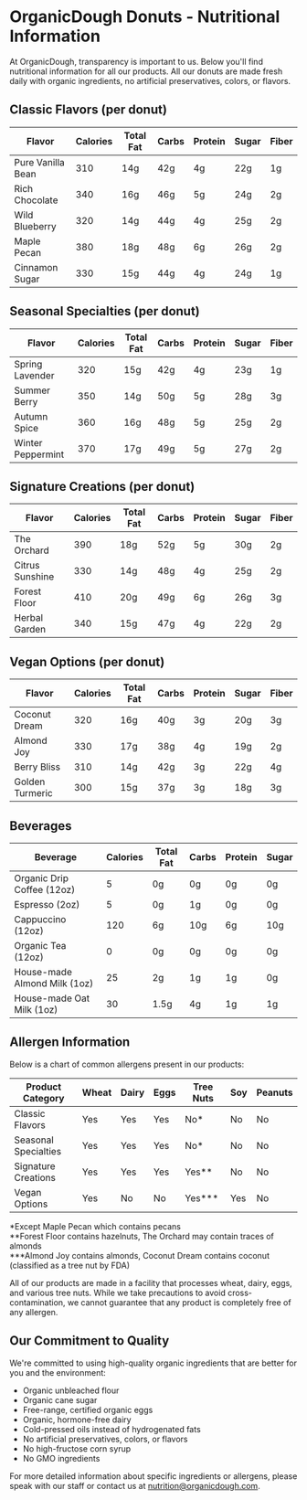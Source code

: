 # OrganicDough Donuts - Nutritional Information

At OrganicDough, transparency is important to us. Below you'll find nutritional information for all our products. All our donuts are made fresh daily with organic ingredients, no artificial preservatives, colors, or flavors.

## Classic Flavors (per donut)

| Flavor | Calories | Total Fat | Carbs | Protein | Sugar | Fiber |
|--------|----------|-----------|-------|---------|-------|-------|
| Pure Vanilla Bean | 310 | 14g | 42g | 4g | 22g | 1g |
| Rich Chocolate | 340 | 16g | 46g | 5g | 24g | 2g |
| Wild Blueberry | 320 | 14g | 44g | 4g | 25g | 2g |
| Maple Pecan | 380 | 18g | 48g | 6g | 26g | 2g |
| Cinnamon Sugar | 330 | 15g | 44g | 4g | 24g | 1g |

## Seasonal Specialties (per donut)

| Flavor | Calories | Total Fat | Carbs | Protein | Sugar | Fiber |
|--------|----------|-----------|-------|---------|-------|-------|
| Spring Lavender | 320 | 15g | 42g | 4g | 23g | 1g |
| Summer Berry | 350 | 14g | 50g | 5g | 28g | 3g |
| Autumn Spice | 360 | 16g | 48g | 5g | 25g | 2g |
| Winter Peppermint | 370 | 17g | 49g | 5g | 27g | 2g |

## Signature Creations (per donut)

| Flavor | Calories | Total Fat | Carbs | Protein | Sugar | Fiber |
|--------|----------|-----------|-------|---------|-------|-------|
| The Orchard | 390 | 18g | 52g | 5g | 30g | 2g |
| Citrus Sunshine | 330 | 14g | 48g | 4g | 25g | 2g |
| Forest Floor | 410 | 20g | 49g | 6g | 26g | 3g |
| Herbal Garden | 340 | 15g | 47g | 4g | 22g | 2g |

## Vegan Options (per donut)

| Flavor | Calories | Total Fat | Carbs | Protein | Sugar | Fiber |
|--------|----------|-----------|-------|---------|-------|-------|
| Coconut Dream | 320 | 16g | 40g | 3g | 20g | 3g |
| Almond Joy | 330 | 17g | 38g | 4g | 19g | 2g |
| Berry Bliss | 310 | 14g | 42g | 3g | 22g | 4g |
| Golden Turmeric | 300 | 15g | 37g | 3g | 18g | 3g |

## Beverages

| Beverage | Calories | Total Fat | Carbs | Protein | Sugar |
|----------|----------|-----------|-------|---------|-------|
| Organic Drip Coffee (12oz) | 5 | 0g | 0g | 0g | 0g |
| Espresso (2oz) | 5 | 0g | 1g | 0g | 0g |
| Cappuccino (12oz) | 120 | 6g | 10g | 6g | 10g |
| Organic Tea (12oz) | 0 | 0g | 0g | 0g | 0g |
| House-made Almond Milk (1oz) | 25 | 2g | 1g | 1g | 0g |
| House-made Oat Milk (1oz) | 30 | 1.5g | 4g | 1g | 1g |

## Allergen Information

Below is a chart of common allergens present in our products:

| Product Category | Wheat | Dairy | Eggs | Tree Nuts | Soy | Peanuts |
|------------------|-------|-------|------|-----------|-----|---------|
| Classic Flavors | Yes | Yes | Yes | No* | No | No |
| Seasonal Specialties | Yes | Yes | Yes | No* | No | No |
| Signature Creations | Yes | Yes | Yes | Yes** | No | No |
| Vegan Options | Yes | No | No | Yes*** | Yes | No |

*Except Maple Pecan which contains pecans  
**Forest Floor contains hazelnuts, The Orchard may contain traces of almonds  
***Almond Joy contains almonds, Coconut Dream contains coconut (classified as a tree nut by FDA)

All of our products are made in a facility that processes wheat, dairy, eggs, and various tree nuts. While we take precautions to avoid cross-contamination, we cannot guarantee that any product is completely free of any allergen.

## Our Commitment to Quality

We're committed to using high-quality organic ingredients that are better for you and the environment:

- Organic unbleached flour
- Organic cane sugar
- Free-range, certified organic eggs
- Organic, hormone-free dairy
- Cold-pressed oils instead of hydrogenated fats
- No artificial preservatives, colors, or flavors
- No high-fructose corn syrup
- No GMO ingredients

For more detailed information about specific ingredients or allergens, please speak with our staff or contact us at nutrition@organicdough.com.
